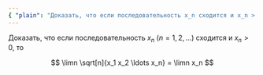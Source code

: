 ```yaml
---
{ "plain": "Доказать, что если последовательность x_n сходится и x_n > 0, то предел \sqrt[n]{x_1*x_2*...*x_n} равен пределу x_n." }
---
```


Доказать, что если последовательность $x_n \ (n=1,2,\ldots)$ сходится и $x_n > 0$, то

$$ \limn \sqrt[n]{x_1 x_2 \ldots x_n} = \limn x_n $$
